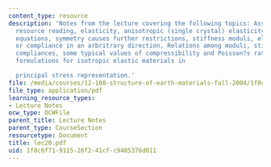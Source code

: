 ```yaml
---
content_type: resource
description: 'Notes from the lecture covering the following topics: Assigned reading,
  resource reading, elasticity, anisotropic (single crystal) elasticity, linear elastic
  equations, symmetry causes further restrictions, stiffness moduli, elastic stiffness
  or compliance in an arbritrary direction, Relations among moduli, stiffnesses and
  compliances, some typical values of compressibility and Poisson?s ratio, and equivalent
  formulations for isotropic elastic materials in

  principal stress representation.'
file: /media/courses/12-108-structure-of-earth-materials-fall-2004/1f8c6f71911526f241cfc9485376d011_lec20.pdf
file_type: application/pdf
learning_resource_types:
- Lecture Notes
ocw_type: OCWFile
parent_title: Lecture Notes
parent_type: CourseSection
resourcetype: Document
title: lec20.pdf
uid: 1f8c6f71-9115-26f2-41cf-c9485376d011
---
```

